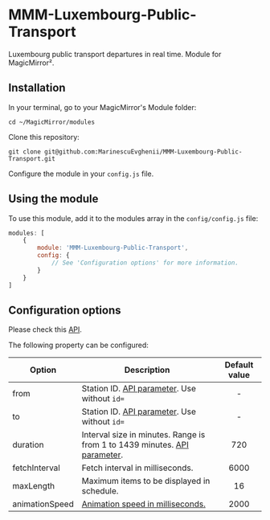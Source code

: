 # MMM-Luxembourg-Public-Transport
Luxembourg public transport departures in real time. Module for MagicMirror².

## Installation

In your terminal, go to your MagicMirror's Module folder:
````
cd ~/MagicMirror/modules
````

Clone this repository:
````
git clone git@github.com:MarinescuEvghenii/MMM-Luxembourg-Public-Transport.git
````

Configure the module in your `config.js` file.

## Using the module

To use this module, add it to the modules array in the `config/config.js` file:
````javascript
modules: [
	{
		module: 'MMM-Luxembourg-Public-Transport',
		config: {
			// See 'Configuration options' for more information.
		}
	}
]
````

## Configuration options
Please check this [API](https://data.public.lu/en/datasets/arrets-de-transport-public-et-departs-en-temps-reel/).

The following property can be configured:

| Option | Description | Default value |
| -------|-------------|:-------------:|
| from | Station ID. [API parameter](http://travelplanner.mobiliteit.lu/hafas/query.exe/dot?performLocating=2&tpl=stop2csv&look_maxdist=150000&look_x=6112550&look_y=49610700&stationProxy=yes). Use without ```id=``` | - |
| to | Station ID. [API parameter](http://travelplanner.mobiliteit.lu/hafas/query.exe/dot?performLocating=2&tpl=stop2csv&look_maxdist=150000&look_x=6112550&look_y=49610700&stationProxy=yes). Use without ```id=``` | - |
| duration | Interval size in minutes. Range is from 1 to 1439 minutes. [API parameter](http://travelplanner.mobiliteit.lu/restproxy/departureBoard?wadl). | 720 |
| fetchInterval | Fetch interval in milliseconds. | 6000 |
| maxLength | Maximum items to be displayed in schedule. | 16 |
| animationSpeed | [Animation speed in milliseconds.](https://github.com/MichMich/MagicMirror/blob/master/modules/README.md#thisupdatedomspeed) | 2000 |
